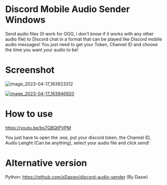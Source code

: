# Discord Mobile Audio Sender Windows
Send audio files (It work for OGG, i don't know if it works with any other audio file) to Discord chat in a format that can be played like Discord mobile audio messages!
You just need to get your Token, Channel ID and choose the time you want your audio to be!

# Screenshot

![image_2023-04-17_163923312](https://user-images.githubusercontent.com/34484331/232519889-46742c18-9f18-4935-a251-9e0c27a57ba7.png)

[
![image_2023-04-17_163946920](https://user-images.githubusercontent.com/34484331/232520007-4750c3cb-0c97-43da-990e-7233a58c393d.png)
](url)

# How to use
https://youtu.be/bs7QBQtPVPM

You just have to open the .exe, put your discord token, the Channel ID, Audio Lenght (Can be anything), select your audio file and click send!



# Alternative version
Python: https://github.com/xDaswx/discord-audio-sender (By Dasw)
